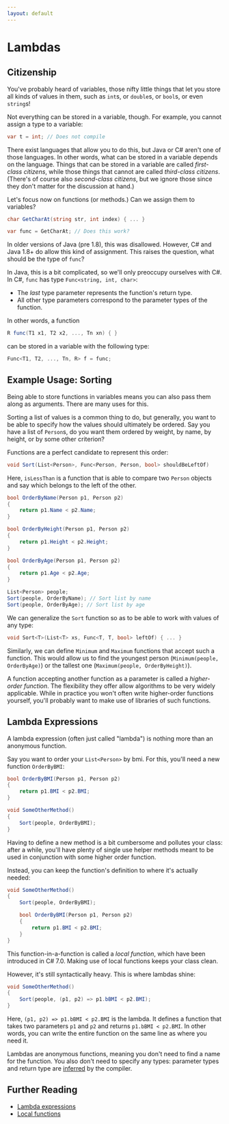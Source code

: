 ```yaml
---
layout: default
---
```

# Lambdas

## Citizenship

You've probably heard of variables, those nifty little
things that let you store all kinds of values in them,
such as `int`s, or `double`s, or `bool`s, or even `string`s!

Not everything can be stored in a variable, though.
For example, you cannot assign a type to a variable:

```csharp
var t = int; // Does not compile
```

There exist languages that allow you to do this,
but Java or C# aren't one of those languages.
In other words, what can be stored in a variable depends
on the language. Things that can be stored in a variable
are called *first-class citizens*, while
those things that cannot are called *third-class citizens*.
(There's of course also *second-class citizens*, but
we ignore those since they don't matter for the discussion at hand.)

Let's focus now on functions (or methods.) Can we assign them to variables?

```csharp
char GetCharAt(string str, int index) { ... }

var func = GetCharAt; // Does this work?
```

In older versions of Java (pre 1.8), this was disallowed.
However, C# and Java 1.8+ do allow this kind of assignment.
This raises the question, what should be the type of `func`?

In Java, this is a bit complicated, so we'll only preoccupy ourselves
with C#. In C#, `func` has type `Func<string, int, char>`:

* The *last* type parameter represents the function's return type.
* All other type parameters correspond to the parameter types of the function.

In other words, a function

```csharp
R func(T1 x1, T2 x2, ..., Tn xn) { }
```

can be stored in a variable with the following type:

```csharp
Func<T1, T2, ..., Tn, R> f = func;
```

## Example Usage: Sorting

Being able to store functions in variables means you can
also pass them along as arguments. There are many uses
for this.

Sorting a list of values is a common thing to do, but generally,
you want to be able to specify how the values should ultimately be ordered.
Say you have a list of `Person`s, do you want them ordered
by weight, by name, by height, or by some other criterion?

Functions are a perfect candidate to represent this order:

```csharp
void Sort(List<Person>, Func<Person, Person, bool> shouldBeLeftOf)
```

Here, `isLessThan` is a function that is able to compare two `Person`
objects and say which belongs to the left of the other.

```csharp
bool OrderByName(Person p1, Person p2)
{
    return p1.Name < p2.Name;
}

bool OrderByHeight(Person p1, Person p2)
{
    return p1.Height < p2.Height;
}

bool OrderByAge(Person p1, Person p2)
{
    return p1.Age < p2.Age;
}

List<Person> people;
Sort(people, OrderByName); // Sort list by name
Sort(people, OrderByAge); // Sort list by age
```

We can generalize the `Sort` function so as to be able to work
with values of any type:

```csharp
void Sort<T>(List<T> xs, Func<T, T, bool> leftOf) { ... }
```

Similarly, we can define `Minimum` and `Maximum` functions
that accept such a function. This would allow
us to find the youngest person (`Minimum(people, OrderByAge)`)
or the tallest one (`Maximum(people, OrderByHeight)`).

A function accepting another function as a parameter
is called a *higher-order function*.
The flexibility they offer allow algorithms to be very widely applicable.
While in practice you won't often write higher-order functions yourself,
you'll probably want to make use of libraries of such functions.

## Lambda Expressions

A lambda expression (often just called "lambda")
is nothing more than an anonymous function.

Say you want to order your `List<Person>` by bmi.
For this, you'll need a new function `OrderByBMI`:

```csharp
bool OrderByBMI(Person p1, Person p2)
{
    return p1.BMI < p2.BMI;
}

void SomeOtherMethod()
{
    Sort(people, OrderByBMI);
}
```

Having to define a new method is a bit cumbersome and
pollutes your class: after a while, you'll have
plenty of single use helper methods
meant to be used in conjunction with some
higher order function.

Instead, you can keep the function's definition
to where it's actually needed:

```csharp
void SomeOtherMethod()
{
    Sort(people, OrderByBMI);

    bool OrderByBMI(Person p1, Person p2)
    {
        return p1.BMI < p2.BMI;
    }
}
```

This function-in-a-function is called a *local function*,
which have been introduced in C# 7.0. Making use of
local functions keeps your class clean.

However, it's still syntactically heavy.
This is where lambdas shine:

```csharp
void SomeOtherMethod()
{
    Sort(people, (p1, p2) => p1.bBMI < p2.BMI);
}
```

Here, `(p1, p2) => p1.bBMI < p2.BMI` is the lambda.
It defines a function that takes two parameters
`p1` and `p2` and returns `p1.bBMI < p2.BMI`.
In other words, you can write the entire function on the same line
as where you need it.

Lambdas are anonymous functions, meaning you don't need to find a name for the function.
You also don't need to specify any types:
parameter types and return type are [inferred](type-inference.md) by the compiler.

## Further Reading

* [Lambda expressions](https://docs.microsoft.com/en-us/dotnet/csharp/programming-guide/statements-expressions-operators/lambda-expressions)
* [Local functions](https://docs.microsoft.com/en-us/dotnet/csharp/programming-guide/classes-and-structs/local-functions)
